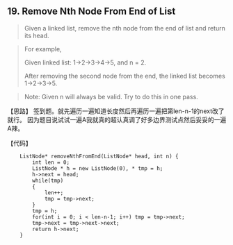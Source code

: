 ## 19. Remove Nth Node From End of List

> Given a linked list, remove the nth node from the end of list and return its head.

> For example,
>
>  Given linked list: 1->2->3->4->5, and n = 2.
>
>  After removing the second node from the end, the linked list becomes 1->2->3->5.

> Note:
> Given n will always be valid.
> Try to do this in one pass.

【思路】
签到题。就先遍历一遍知道长度然后再遍历一遍把第len-n-1的next改了就行。
因为题目说试试一遍A我就真的超认真调了好多边界测试点然后妥妥的一遍A辣。

【代码】
```
    ListNode* removeNthFromEnd(ListNode* head, int n) {
        int len = 0;
        ListNode * h = new ListNode(0), * tmp = h;
        h->next = head;
        while(tmp)
        {
        	len++;
        	tmp = tmp->next;
		}
		tmp = h;
		for(int i = 0; i < len-n-1; i++) tmp = tmp->next;
		tmp->next = tmp->next->next;
		return h->next;
    }
```